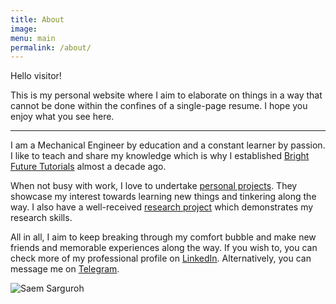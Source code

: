 ```yaml
---
title: About
image:
menu: main
permalink: /about/
---
```

Hello visitor!

This is my personal website where I aim to elaborate on things in a way that cannot be done within the confines of a single-page resume. I hope you enjoy what you see here.
___

I am a Mechanical Engineer by education and a constant learner by passion. I like to teach and share my knowledge which is why I established <a href="/#bf">Bright Future Tutorials</a> almost a decade ago.

When not busy with work, I love to undertake [personal projects](saem24.github.io/project "Link: Projects"). They showcase my interest towards learning new things and tinkering along the way. I also have a well-received [research project](saem24.github.io/publication "Link: Publications") which demonstrates my research skills.

All in all, I aim to keep breaking through my comfort bubble and make new friends and memorable experiences along the way. If you wish to, you can check more of my professional profile on <a href="{{ site.linkedin_url }}" target="_blank">LinkedIn</a><i class="fa fa-linkedin-square" aria-hidden="true"></i>. Alternatively, you can message me on <a href="{{ site.telegram_url }}" target="_blank">Telegram</a><i class="fa fa-telegram" aria-hidden="true"></i>.

<span class="image main">
  <img src="" alt="Saem Sarguroh">
</span>
